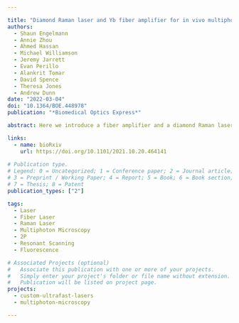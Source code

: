 ```yaml
---

title: "Diamond Raman laser and Yb fiber amplifier for in vivo multiphoton fluorescence microscopy"
authors:
  - Shaun Engelmann
  - Annie Zhou
  - Ahmed Hassan
  - Michael Williamson
  - Jeremy Jarrett
  - Evan Perillo
  - Alankrit Tomar
  - David Spence
  - Theresa Jones
  - Andrew Dunn
date: "2022-03-04"
doi: "10.1364/BOE.448978"
publication: "*Biomedical Optics Express*"

abstract: Here we introduce a fiber amplifier and a diamond Raman laser that output high powers (6.5 W, 1.3 W) at valuable wavelengths (1060 nm, 1250 nm) for two-photon excitation of red-shifted fluorophores. These custom excitation sources are both simple to construct and cost-efficient in comparison to similar custom and commercial alternatives. Furthermore, they operate at a repetition rate (80 MHz) that allows fast image acquisition using resonant scanners. With our system we demonstrate compatibility with fast resonant scanning, the ability to acquire neuronal images, and the capability to image vasculature at deep locations (>1 mm) within the mouse cerebral cortex.

links:
  - name: bioRxiv
    url: https://doi.org/10.1101/2021.10.20.464141
    
# Publication type.
# Legend: 0 = Uncategorized; 1 = Conference paper; 2 = Journal article;
# 3 = Preprint / Working Paper; 4 = Report; 5 = Book; 6 = Book section;
# 7 = Thesis; 8 = Patent
publication_types: ["2"]

tags:
  - Laser
  - Fiber Laser
  - Raman Laser
  - Multiphoton Microscopy
  - 2P
  - Resonant Scanning
  - Fluorescence

# Associated Projects (optional)
#   Associate this publication with one or more of your projects.
#   Simply enter your project's folder or file name without extension.
#   Publication will be listed on project page.
projects:
  - custom-ultrafast-lasers
  - multiphoton-microscopy

---
```

